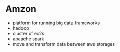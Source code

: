# Amzon 
- platform for running big data frameworks
- hadoop
- cluster of ec2s
- apaache spark
- move and transform data between aws storages
